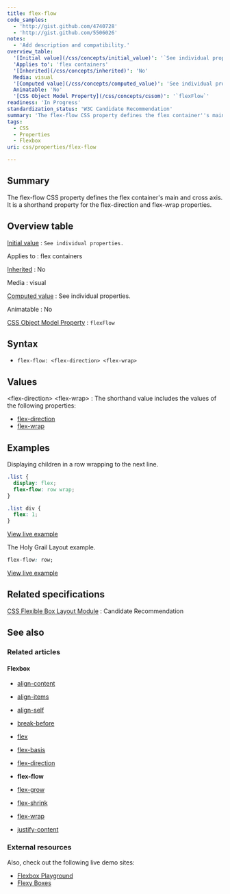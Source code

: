 ```yaml
---
title: flex-flow
code_samples:
  - 'http://gist.github.com/4740728'
  - 'http://gist.github.com/5506026'
notes:
  - 'Add description and compatibility.'
overview_table:
  '[Initial value](/css/concepts/initial_value)': '`See individual properties.`'
  'Applies to': 'flex containers'
  '[Inherited](/css/concepts/inherited)': 'No'
  Media: visual
  '[Computed value](/css/concepts/computed_value)': 'See individual properties.'
  Animatable: 'No'
  '[CSS Object Model Property](/css/concepts/cssom)': '`flexFlow`'
readiness: 'In Progress'
standardization_status: 'W3C Candidate Recommendation'
summary: 'The flex-flow CSS property defines the flex container''s main and cross axis. It is a shorthand property for the flex-direction and flex-wrap properties.'
tags:
  - CSS
  - Properties
  - Flexbox
uri: css/properties/flex-flow

---
```

## <span>Summary</span>

The flex-flow CSS property defines the flex container's main and cross axis. It is a shorthand property for the flex-direction and flex-wrap properties.

## <span>Overview table</span>

[Initial value](/css/concepts/initial_value)
:   `See individual properties.`

Applies to
:   flex containers

[Inherited](/css/concepts/inherited)
:   No

Media
:   visual

[Computed value](/css/concepts/computed_value)
:   See individual properties.

Animatable
:   No

[CSS Object Model Property](/css/concepts/cssom)
:   `flexFlow`

## <span>Syntax</span>

-   `flex-flow: <flex-direction> <flex-wrap>`

## <span>Values</span>

\<flex-direction\> \<flex-wrap\>
:   The shorthand value includes the values of the following properties:

-   [flex-direction](/css/properties/flex-direction)
-   [flex-wrap](/css/properties/flex-wrap)

## <span>Examples</span>

Displaying children in a row wrapping to the next line.

``` css
.list {
  display: flex;
  flex-flow: row wrap;
}

.list div {
  flex: 1;
}
```

[View live example](http://code.webplatform.org/gist/4740728)

The Holy Grail Layout example.

``` css
flex-flow: row;
```

[View live example](http://code.webplatform.org/gist/5506026)

## <span>Related specifications</span>

[CSS Flexible Box Layout Module](http://www.w3.org/TR/css3-flexbox/#flex-flow-property)
:   Candidate Recommendation

## <span>See also</span>

### <span>Related articles</span>

#### <span>Flexbox</span>

-   [align-content](/css/properties/align-content)

-   [align-items](/css/properties/align-items)

-   [align-self](/css/properties/align-self)

-   [break-before](/css/properties/break-before)

-   [flex](/css/properties/flex)

-   [flex-basis](/css/properties/flex-basis)

-   [flex-direction](/css/properties/flex-direction)

-   **flex-flow**

-   [flex-grow](/css/properties/flex-grow)

-   [flex-shrink](/css/properties/flex-shrink)

-   [flex-wrap](/css/properties/flex-wrap)

-   [justify-content](/css/properties/justify-content)

### <span>External resources</span>

Also, check out the following live demo sites:

-   [Flexbox Playground](http://demo.agektmr.com/flexbox/)
-   [Flexy Boxes](http://the-echoplex.net/flexyboxes)
